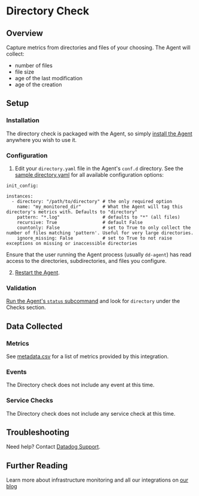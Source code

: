 # Directory Check

## Overview

Capture metrics from directories and files of your choosing. The Agent will collect:

  * number of files
  * file size
  * age of the last modification
  * age of the creation

## Setup
### Installation

The directory check is packaged with the Agent, so simply [install the Agent][1] anywhere you wish to use it.

### Configuration

1. Edit your `directory.yaml` file in the Agent's `conf.d` directory. See the [sample directory.yaml][2] for all available configuration options:

```
init_config:

instances:
  - directory: "/path/to/directory" # the only required option
    name: "my_monitored_dir"        # What the Agent will tag this directory's metrics with. Defaults to "directory"
    pattern: "*.log"                # defaults to "*" (all files)
    recursive: True                 # default False
    countonly: False                # set to True to only collect the number of files matching 'pattern'. Useful for very large directories.
    ignore_missing: False           # set to True to not raise exceptions on missing or inaccessible directories
```

Ensure that the user running the Agent process (usually `dd-agent`) has read access to the directories, subdirectories, and files you configure.

2. [Restart the Agent][3].

### Validation

[Run the Agent's `status` subcommand][4] and look for `directory` under the Checks section.

## Data Collected
### Metrics

See [metadata.csv][5] for a list of metrics provided by this integration.

### Events
The Directory check does not include any event at this time.

### Service Checks
The Directory check does not include any service check at this time.

## Troubleshooting
Need help? Contact [Datadog Support][6].

## Further Reading
Learn more about infrastructure monitoring and all our integrations on [our blog][7]


[1]: https://app.datadoghq.com/account/settings#agent
[2]: https://github.com/DataDog/integrations-core/blob/master/directory/conf.yaml.example
[3]: https://docs.datadoghq.com/agent/faq/agent-commands/#start-stop-restart-the-agent
[4]: https://docs.datadoghq.com/agent/faq/agent-commands/#agent-status-and-information
[5]: https://github.com/DataDog/integrations-core/blob/master/directory/metadata.csv
[6]: http://docs.datadoghq.com/help/
[7]: https://www.datadoghq.com/blog/
